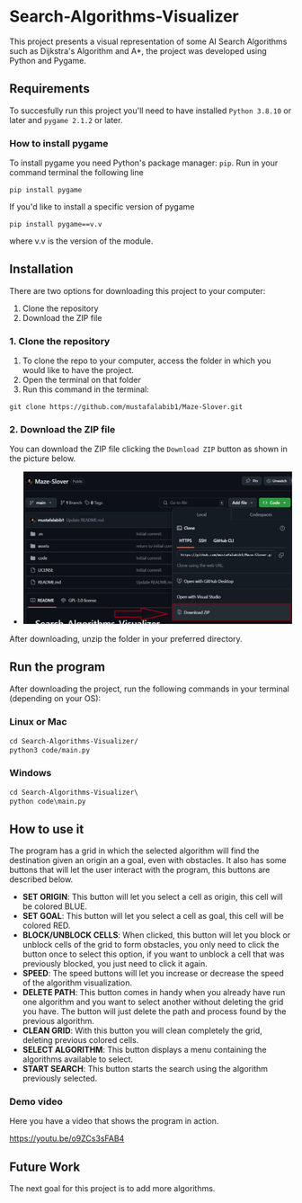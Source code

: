 # **Search-Algorithms-Visualizer**
This project presents a visual representation of some AI Search Algorithms such as Dijkstra's Algorithm and A*, the project was developed using Python and Pygame.

## **Requirements**
To succesfully run this project you'll need to have installed `Python 3.8.10` or later and `pygame 2.1.2` or later.

### **How to install pygame**
To install pygame you need Python's package manager: `pip`.
Run in your command terminal the following line
```
pip install pygame
```
If you'd like to install a specific version of pygame
```
pip install pygame==v.v
```
where v.v is the version of the module.

## **Installation**
There are two options for downloading this project to your computer:
1. Clone the repository
2. Download the ZIP file

### 1. Clone the repository
1. To clone the repo to your computer, access the folder in which you would like to have the project.
2. Open the terminal on that folder
3. Run this command in the terminal:
```
git clone https://github.com/mustafalabib1/Maze-Slover.git
```

### 2. Download the ZIP file
You can download the ZIP file clicking the ```Download ZIP``` button as shown in the picture below.

- ![Download ZIP](assets/donwloadzip.png)


After downloading, unzip the folder in your preferred directory.


## **Run the program**
After downloading the project, run the following commands in your terminal (depending on your OS):

### Linux or Mac
```
cd Search-Algorithms-Visualizer/
python3 code/main.py
```

### Windows
```
cd Search-Algorithms-Visualizer\
python code\main.py
```

## **How to use it**
The program has a grid in which the selected algorithm will find the destination given an origin an a goal, even with obstacles. It also has some buttons that will let the user interact with the program, this buttons are described below.
* **SET ORIGIN**: This button will let you select a cell as origin, this cell will be colored BLUE. 
* **SET GOAL**: This button will let you select a cell as goal, this cell will be colored RED.
* **BLOCK/UNBLOCK CELLS**: When clicked, this button will let you block or unblock cells of the grid to form obstacles, you only need to click the button once to select this option, if you want to unblock a cell that was previously blocked, you just need to click it again.
* **SPEED**: The speed buttons will let you increase or decrease the speed of the algorithm visualization.
* **DELETE PATH**: This button comes in handy when you already have run one algorithm and you want to select another without deleting the grid you have. The button will just delete the path and process found by the previous algorithm.
* **CLEAN GRID**: With this button you will clean completely the grid, deleting previous colored cells.
* **SELECT ALGORITHM**: This button displays a menu containing the algorithms available to select.
* **START SEARCH**: This button starts the search using the algorithm previously selected.

### Demo video
Here you have a video that shows the program in action.

https://youtu.be/o9ZCs3sFAB4

## **Future Work**
The next goal for this project is to add more algorithms.
